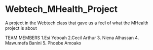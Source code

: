 # Webtech_MHealth_Project
A project in the Webtech class that gave us a feel of what the MHealth project is about

TEAM MEMBERS
1.Esi Yeboah
2.Cecil Arthur
3. Niena Alhassan
4. Mawumefa Banini
5. Phoebe Amoako
